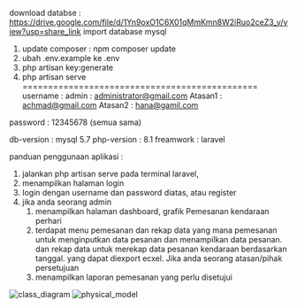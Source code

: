 download databse : https://drive.google.com/file/d/1Yn9oxO1C6X01qMmKmn8W2iRuo2ceZ3_y/view?usp=share_link
import database mysql
1. update composer : npm composer update
2. ubah .env.example ke .env
3. php artisan key:generate
4. php artisan serve
==============================================
username : admin   : administrator@gmail.com
	     Atasan1 : achmad@gmail.com
	     Atasan2 : hana@gamil.com  

password : 12345678 (semua sama)

db-version : mysql 5.7
php-version : 8.1
freamwork : laravel

panduan penggunaan aplikasi :

1. jalankan php artisan serve pada terminal laravel,
2. menampilkan halaman login
3. login dengan username dan password diatas, atau register
4. jika anda seorang admin
	1. menampilkan halaman dashboard, grafik Pemesanan kendaraan perhari
	2. terdapat menu pemesanan dan rekap data yang mana pemesanan untuk menginputkan data pesanan
	   dan menampilkan data pesanan. dan rekap data untuk merekap data pesanan kendaraan berdasarkan tanggal.
	   yang dapat diexport ecxel.
    Jika anda seorang atasan/pihak persetujuan
	1. menampilkan laporan pemesanan yang perlu disetujui


		
![class_diagram](https://user-images.githubusercontent.com/39339773/213682081-0db049ad-3176-479c-8f5c-31f4f1476c12.jpg)
![physical_model](https://user-images.githubusercontent.com/39339773/213682085-32bf7e32-5d7e-4f67-9834-c5c990d95b5e.jpg)
